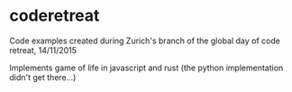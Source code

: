 # coderetreat
Code examples created during Zurich's branch of the global day of code retreat, 14/11/2015

Implements game of life in javascript and rust (the python implementation didn't get there...)
